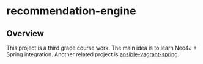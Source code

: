 # recommendation-engine

## Overview

This project is a third grade course work. The main idea is to learn Neo4J + Spring integration.
Another related project is [ansible-vagrant-spring](https://github.com/chupakabra1996/ansible-vagrant-spring).
